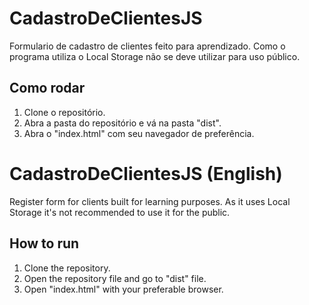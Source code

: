 # CadastroDeClientesJS
Formulario de cadastro de clientes feito para aprendizado. Como o programa utiliza o Local Storage não se deve utilizar para uso público.

## Como rodar
1. Clone o repositório.
2. Abra a pasta do repositório e vá na pasta "dist".
3. Abra o "index.html" com seu navegador de preferência.

# CadastroDeClientesJS (English)
Register form for clients built for learning purposes. As it uses Local Storage it's not recommended to use it for the public.

## How to run
1. Clone the repository.
2. Open the repository file and go to "dist" file.
3. Open "index.html" with your preferable browser.


